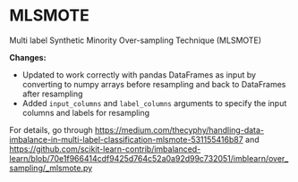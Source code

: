 # MLSMOTE
Multi label Synthetic Minority Over-sampling Technique (MLSMOTE)

**Changes:**

* Updated to work correctly with pandas DataFrames as input by converting to numpy arrays before resampling and back to DataFrames after resampling
* Added `input_columns` and `label_columns` arguments to specify the input columns and labels for resampling

For details, go through https://medium.com/thecyphy/handling-data-imbalance-in-multi-label-classification-mlsmote-531155416b87 and https://github.com/scikit-learn-contrib/imbalanced-learn/blob/70e1f966414cdf9425d764c52a0a92d99c732051/imblearn/over_sampling/_mlsmote.py

